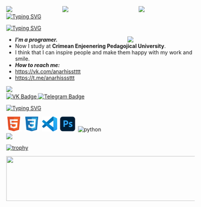 <div id="header" >
<img src = "https://i.giphy.com/media/v1.Y2lkPTc5MGI3NjExNDA0Z243eXZzdnJtMWp4NjgxOG44YTBvM2F3MndtbGZyMnhtY3o2MCZlcD12MV9pbnRlcm5hbF9naWZfYnlfaWQmY3Q9cw/a5Ssl88TdWifT6WL9p/giphy.gif" width = "150" align="right"/>
<img src = "https://i.giphy.com/media/v1.Y2lkPTc5MGI3NjExNHR0dXM1NzB6azVsZTdmcGc1dzc4ajZkY29majlhaGI0OWwwbTJkOSZlcD12MV9pbnRlcm5hbF9naWZfYnlfaWQmY3Q9cw/mEhyA47kuDflAyIvqy/giphy.gif"  width = "150" align="left"/>
  </div>

 <div id="header" align="left">
  <img src= "https://i.giphy.com/media/v1.Y2lkPTc5MGI3NjExN2EzY2lmemdzeXFrNGhscXFzdzVka3BtNWJzNjdqdmJ2Y2MyeGR4bCZlcD12MV9pbnRlcm5hbF9naWZfYnlfaWQmY3Q9dHM/ajyEaV051L5zgjG9JU/giphy.gif" width="160"/>
 </div>

 <div class = "a" align="left">
 <a href="https://git.io/typing-svg"><img src="https://readme-typing-svg.herokuapp.com?font=Abril+Fatface&size=35&duration=4998&pause=1000&color=000000&width=536&height=70&lines=My+name+is+Yaroslava" alt="Typing SVG" /></a>
 </div>


 <a href="https://git.io/typing-svg"><img src="https://readme-typing-svg.herokuapp.com?font=Abril+Fatface&size=28&duration=4998&pause=1000&color=313131&width=436&lines=I+am+a+beginner+programmer." alt="Typing SVG" /></a>
 <div id="header" >
<img src = "https://i.giphy.com/media/v1.Y2lkPTc5MGI3NjExZDh2bGIwNDc3OG9qaDI5eTF2b3k5NGh0em5tczE0YzgzM2MwMDN2eSZlcD12MV9pbnRlcm5hbF9naWZfYnlfaWQmY3Q9cw/NBumZynvxLP0Q66dOL/giphy.gif" width = "180" align="right"/>
  </div>
 
- ___I'm a programer.___
- Now I study at __Crimean Enjeenering Pedagojical University__.
- I think that I can inspire people and make them happy with my work and smile.
- ***How to reach me:***
- https://vk.com/anarhisstttt
- https://t.me/anarhisssttt  
                       
<!---
yaroslavagrebeneva/yaroslavagrebeneva is a ✨ special ✨ repository because its `README.md` (this file) appears on your GitHub profile.
You can click the Preview link to take a look at your changes.
--->
 <div id="header" align="left">
  <img src= "https://i.giphy.com/media/v1.Y2lkPTc5MGI3NjExczRmOHBuMjZ2YXQweHpndHd1aGoxMmc3aGZiMjVwc2ZmbmsyaW9pdiZlcD12MV9pbnRlcm5hbF9naWZfYnlfaWQmY3Q9Zw/10U8Jinlgva6Y/giphy.gif" width="760"/>
</div>

<div id="badges">
  <a href="https://vk.com/anarhisstttt">
    <img src="https://img.shields.io/badge/VK-blue?style=for-the-badge&logo=vk&logoColor=white" alt="VK Badge"/>
  </a>
  <a href="https://t.me/anarhisssttt">
    <img src="https://img.shields.io/badge/Telegram-red?style=for-the-badge&logo=tg&logoColor=white" alt="Telegram Badge"/>
  </a>
</div>



<a href="https://git.io/typing-svg"><img src="https://readme-typing-svg.herokuapp.com?font=Abril+Fatface&size=25&duration=4998&pause=1000&color=000000&width=336&lines=Languages+and+tools." alt="Typing SVG" /></a>
<div>
<img src= "https://raw.githubusercontent.com/devicons/devicon/ca28c779441053191ff11710fe24a9e6c23690d6/icons/html5/html5-original.svg"; title="html" alt ="html" width="40" height="40"/>&nbsp;
<img src= "https://raw.githubusercontent.com/devicons/devicon/ca28c779441053191ff11710fe24a9e6c23690d6/icons/css3/css3-original.svg"; title="css" alt ="css" width="40" height="40"/>&nbsp;
<img src="https://raw.githubusercontent.com/devicons/devicon/ca28c779441053191ff11710fe24a9e6c23690d6/icons/vscode/vscode-original.svg"; title="vscode" alt="vscode" width="40" height="40"/>&nbsp;
<img src="https://raw.githubusercontent.com/devicons/devicon/ca28c779441053191ff11710fe24a9e6c23690d6/icons/photoshop/photoshop-original.svg"; title="photoshop" alt="photoshop" width="40" 
height="40"/>&nbsp;
<img src="https://img.icons8.com/?size=100&id=13441&format=png&color=000000"; title="python" alt="python" width="40" height="40"/>&nbsp;
</div>  <div id="img" > <img src = "https://i.giphy.com/media/v1.Y2lkPTc5MGI3NjExNW1nenZsMmtyN3p1dDVjN2NhZGQ2a3dsZDZhdTZpaWJwOG16bXVxZSZlcD12MV9pbnRlcm5hbF9naWZfYnlfaWQmY3Q9cw/9xarGMi45RQXEIirLB/giphy.gif" width = "120" align="center"/></div>

[![trophy](https://github-profile-trophy.vercel.app/?username=yaroslavagrebeneva)](https://github.com/ryo-ma/github-profile-trophy) <div id="header1" align="right">

  <img src="https://render.gitanimals.org/lines/{yaroslavagrebeneva}?pet-id=03" width="1000" height="120"/>

